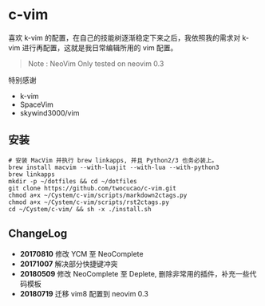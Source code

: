 # c-vim

喜欢 k-vim 的配置，在自己的技能树逐渐稳定下来之后，我依照我的需求对 k-vim 进行再配置，这就是我日常编辑所用的 vim 配置。

> Note : NeoVim Only tested on neovim 0.3

特别感谢

- k-vim
- SpaceVim
- skywind3000/vim

## 安装

```
# 安装 MacVim 并执行 brew linkapps, 并且 Python2/3 也务必装上。
brew install macvim --with-luajit --with-lua --with-python3
brew linkapps
mkdir -p ~/dotfiles && cd ~/dotfiles
git clone https://github.com/twocucao/c-vim.git
chmod a+x ~/Cystem/c-vim/scripts/markdown2ctags.py
chmod a+x ~/Cystem/c-vim/scripts/rst2ctags.py
cd ~/Cystem/c-vim/ && sh -x ./install.sh
```

## ChangeLog

* **20170810** 修改 YCM 至 NeoComplete
* **20171007** 解决部分快捷键冲突
* **20180509** 修改 NeoComplete 至 Deplete, 删除非常用的插件，补充一些代码模板
* **20180719** 迁移 vim8 配置到 neovim 0.3

